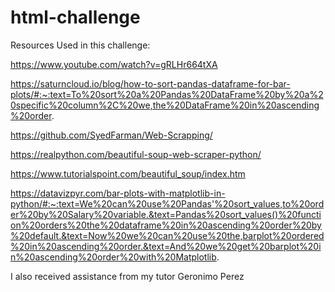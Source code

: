 # html-challenge

Resources Used in this challenge:

https://www.youtube.com/watch?v=gRLHr664tXA

https://saturncloud.io/blog/how-to-sort-pandas-dataframe-for-bar-plots/#:~:text=To%20sort%20a%20Pandas%20DataFrame%20by%20a%20specific%20column%2C%20we,the%20DataFrame%20in%20ascending%20order.

https://github.com/SyedFarman/Web-Scrapping/

https://realpython.com/beautiful-soup-web-scraper-python/

https://www.tutorialspoint.com/beautiful_soup/index.htm

https://datavizpyr.com/bar-plots-with-matplotlib-in-python/#:~:text=We%20can%20use%20Pandas'%20sort_values,to%20order%20by%20Salary%20variable.&text=Pandas%20sort_values()%20function%20orders%20the%20dataframe%20in%20ascending%20order%20by%20default.&text=Now%20we%20can%20use%20the,barplot%20ordered%20in%20ascending%20order.&text=And%20we%20get%20barplot%20in%20ascending%20order%20with%20Matplotlib.


I also received assistance from my tutor Geronimo Perez